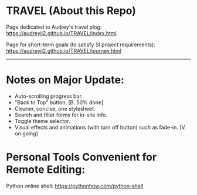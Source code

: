 # TRAVEL (About this Repo)

Page dedicated to Audrey's travel plog: https://audreyii2.github.io/TRAVEL/index.html

Page for short-term goals (to satisfy SI project requirements): https://audreyii2.github.io/TRAVEL/journey.html

-------------------------------------------------------------------------------------
# Notes on Major Update:

* Auto-scrolling progress bar.
* "Back to Top" button.                                                 [B. 50% done]
* Cleaner, concise, one stylesheet.
* Search and filter forms for in-site info.
* Toggle theme selector.
* Visual effects and animations (with turn off button) such as fade-in.  [V. on going]

# Personal Tools Convenient for Remote Editing:

Python online shell: https://pythonhow.com/python-shell
